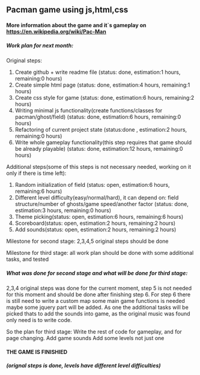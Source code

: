 ## Pacman game using js,html,css
#### More information about the game and it`s gameplay on https://en.wikipedia.org/wiki/Pac-Man
##### Work plan for next month:
Original steps:
1. Create github + write readme file (status: done, estimation:1 hours, remaining:0 hours)
2. Create simple html page (status: done, estimation:4 hours, remaining:1 hours)
3. Create css style for game (status: done, estimation:6 hours, remaining:2 hours)
4. Writing minimal js functionality(create functions/classes for pacman/ghost/field) (status: done, estimation:6 hours, remaining:0 hours)
5. Refactoring of current project state (status:done , estimation:2 hours, remaining:0 hours)
6. Write whole gameplay functionality(this step requires that game should be already playable) (status: done, estimation:12 hours, remaining:0 hours)

Additional steps(some of this steps is not necessary needed, working on it only if there is time left):
1. Random initialization of field (status: open, estimation:6 hours, remaining:6 hours)
2. Different level difficulty(easy/normal/hard), it can depend on: field structure/number of ghosts/game speed/another factor (status: done, estimation:3 hours, remaining:0 hours)
3. Theme picking(status: open, estimation:6 hours, remaining:6 hours)
4. Scoreboard(status: open, estimation:2 hours, remaining:2 hours)
5. Add sounds(status: open, estimation:2 hours, remaining:2 hours)

Milestone for second stage:
2,3,4,5 original steps should be done

Milestone for third stage:
all work plan should be done with some additional tasks, and tested

##### What was done for second stage and what will be done for third stage:

2,3,4 original steps was done for the current moment, step 5 is not needed for this moment
and should be done after finishing step 6. For step 6 there is still need to write a custom map
some main game functions is needed maybe some jquery part will be added. As one the additional tasks 
will be picked thats to add the sounds into game, as the original music was found only need is to write code.

So the plan for third stage:
Write the rest of code for gameplay, and for page changing.
Add game sounds
Add some levels not just one

#### THE GAME IS FINISHIED
##### (orignal steps is done, levels have different level difficulties)
